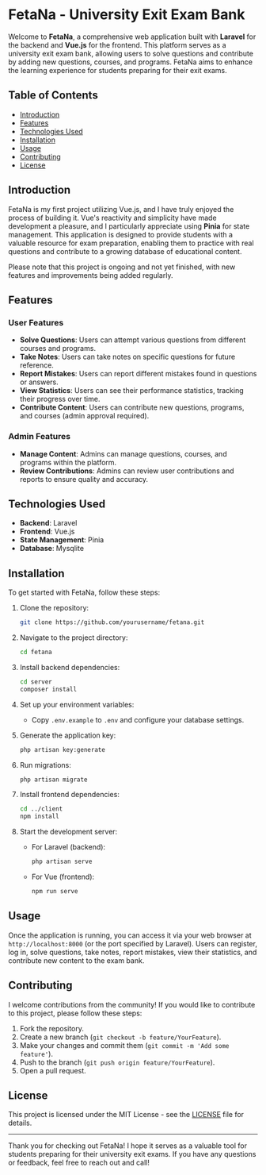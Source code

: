 # FetaNa - University Exit Exam Bank

Welcome to **FetaNa**, a comprehensive web application built with **Laravel** for the backend and **Vue.js** for the frontend. This platform serves as a university exit exam bank, allowing users to solve questions and contribute by adding new questions, courses, and programs. FetaNa aims to enhance the learning experience for students preparing for their exit exams.

## Table of Contents

- [Introduction](#introduction)
- [Features](#features)
- [Technologies Used](#technologies-used)
- [Installation](#installation)
- [Usage](#usage)
- [Contributing](#contributing)
- [License](#license)

## Introduction

FetaNa is my first project utilizing Vue.js, and I have truly enjoyed the process of building it. Vue's reactivity and simplicity have made development a pleasure, and I particularly appreciate using **Pinia** for state management. This application is designed to provide students with a valuable resource for exam preparation, enabling them to practice with real questions and contribute to a growing database of educational content. 

Please note that this project is ongoing and not yet finished, with new features and improvements being added regularly.

## Features

### User Features
- **Solve Questions**: Users can attempt various questions from different courses and programs.
- **Take Notes**: Users can take notes on specific questions for future reference.
- **Report Mistakes**: Users can report different mistakes found in questions or answers.
- **View Statistics**: Users can see their performance statistics, tracking their progress over time.
- **Contribute Content**: Users can contribute new questions, programs, and courses (admin approval required).

### Admin Features
- **Manage Content**: Admins can manage questions, courses, and programs within the platform.
- **Review Contributions**: Admins can review user contributions and reports to ensure quality and accuracy.

## Technologies Used

- **Backend**: Laravel
- **Frontend**: Vue.js
- **State Management**: Pinia
- **Database**: Mysqlite


## Installation

To get started with FetaNa, follow these steps:

1. Clone the repository:
   ```bash
   git clone https://github.com/yourusername/fetana.git
   ```

2. Navigate to the project directory:
   ```bash
   cd fetana
   ```

3. Install backend dependencies:
   ```bash
   cd server
   composer install
   ```

4. Set up your environment variables:
   - Copy `.env.example` to `.env` and configure your database settings.

5. Generate the application key:
   ```bash
   php artisan key:generate
   ```

6. Run migrations:
   ```bash
   php artisan migrate
   ```

7. Install frontend dependencies:
   ```bash
   cd ../client
   npm install
   ```

8. Start the development server:
   - For Laravel (backend):
     ```bash
     php artisan serve
     ```
   - For Vue (frontend):
     ```bash
     npm run serve
     ```

## Usage

Once the application is running, you can access it via your web browser at `http://localhost:8000` (or the port specified by Laravel). Users can register, log in, solve questions, take notes, report mistakes, view their statistics, and contribute new content to the exam bank.

## Contributing

I welcome contributions from the community! If you would like to contribute to this project, please follow these steps:

1. Fork the repository.
2. Create a new branch (`git checkout -b feature/YourFeature`).
3. Make your changes and commit them (`git commit -m 'Add some feature'`).
4. Push to the branch (`git push origin feature/YourFeature`).
5. Open a pull request.

## License

This project is licensed under the MIT License - see the [LICENSE](LICENSE) file for details.

---

Thank you for checking out FetaNa! I hope it serves as a valuable tool for students preparing for their university exit exams. If you have any questions or feedback, feel free to reach out and call!
